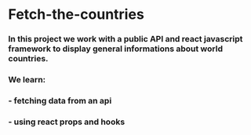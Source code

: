 # Fetch-the-countries

### In this project we work with a public API and react javascript framework to display general informations about world countries.

### We learn:
### - fetching data from an api
### - using react props and hooks